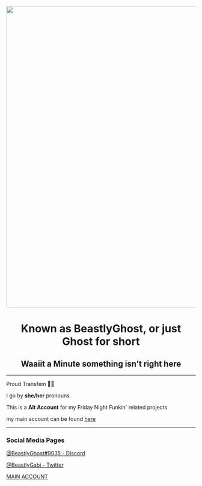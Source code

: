 <p align="center">
  <img src="https://cdn.discordapp.com/attachments/930661629505466448/1059336186407166064/722_Sem_Titulo_20230102020014.png" width="800"/></a>
  <h1 align="center">Known as BeastlyGhost, or just Ghost for short</h1>
  <h2 align="center">Waaiit a Minute something isn't right here</h2>
</p>

----------------------------------------------

Proud Transfem 🏳️‍⚧️

I go by **she/her** pronouns

This is a **Alt Account** for my Friday Night Funkin' related projects

my main account can be found [here](https://github.com/BeastlyGhost)

----------------------------------------------
### Social Media Pages

[@BeastlyGhost#9035 - Discord](discord.com/users/597124141530742805)

[@BeastlyGabi - Twitter](https://twitter.com/BeastlyGabi)

[MAIN ACCOUNT](https://github.com/BeastlyGhost)
